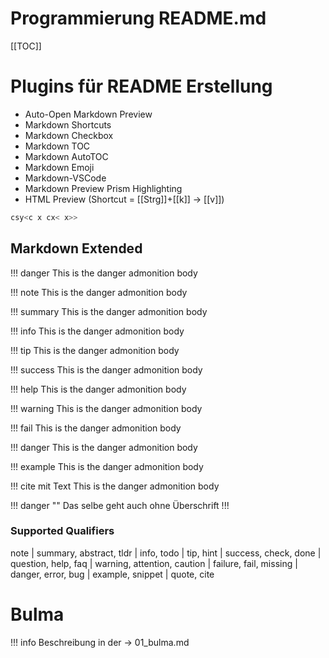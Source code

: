 # Programmierung README.md

[[TOC]]

# Plugins für README Erstellung

* Auto-Open Markdown Preview
* Markdown Shortcuts
* Markdown Checkbox
* Markdown TOC
* Markdown AutoTOC
* Markdown Emoji
* Markdown-VSCode
* Markdown Preview Prism Highlighting
* HTML Preview (Shortcut = [[Strg]]+[[k]] -> [[v]])

```php
csy<c x cx< x>>
```

## Markdown Extended

!!! danger 
    This is the danger admonition body

!!! note 
    This is the danger admonition body

!!! summary 
    This is the danger admonition body

!!! info 
    This is the danger admonition body

!!! tip 
    This is the danger admonition body

!!! success 
    This is the danger admonition body

!!! help 
    This is the danger admonition body

!!! warning 
    This is the danger admonition body

!!! fail 
    This is the danger admonition body

!!! danger 
    This is the danger admonition body

!!! example 
    This is the danger admonition body

!!! cite mit Text
    This is the danger admonition body

!!! danger ""
    Das selbe geht auch ohne Überschrift !!!

### Supported Qualifiers
note | summary, abstract, tldr | info, todo | tip, hint | success, check, done | question, help, faq | warning, attention, caution | failure, fail, missing | danger, error, bug | example, snippet | quote, cite

# Bulma 

!!! info 
    Beschreibung in der -> 01_bulma.md